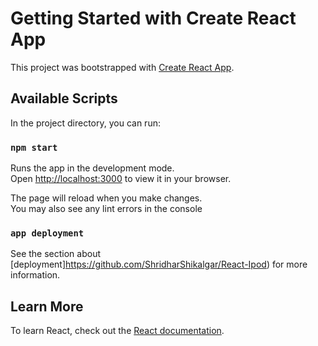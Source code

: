 # Getting Started with Create React App

This project was bootstrapped with [Create React App](https://github.com/ShridharShikalgar/React-Ipod).

## Available Scripts

In the project directory, you can run:

### `npm start`

Runs the app in the development mode.\
Open [http://localhost:3000](http://localhost:3000) to view it in your browser.

The page will reload when you make changes.\
You may also see any lint errors in the console
### `app deployment`
See the section about [deployment]https://github.com/ShridharShikalgar/React-Ipod) for more information.


## Learn More

To learn React, check out the [React documentation](https://reactjs.org/).


